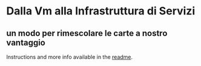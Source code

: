 # Dalla Vm alla Infrastruttura di Servizi

## un modo per rimescolare le carte a nostro vantaggio

Instructions and more info available in the [readme](https://github.com/hakimel/reveal.js#markdown).
